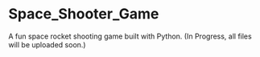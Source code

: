# Space_Shooter_Game
A fun space rocket shooting game built with Python.
(In Progress, all files will be uploaded soon.)
